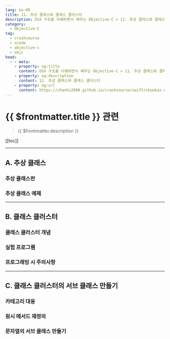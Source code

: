 ```yaml
---
lang: ko-KR
title: 11. 추상 클래스와 클래스 클러스터
description: OSX 구조를 이해하면서 배우는 Objective-C > 11. 추상 클래스와 클래스 클러스터
category:
  - Objective-C
tag: 
  - crashcourse
  - xcode
  - objective-c
  - objc
head:
  - - meta:
    - property: og:title
      content: OSX 구조를 이해하면서 배우는 Objective-C > 11. 추상 클래스와 클래스 클러스터
    - property: og:description
      content: 11. 추상 클래스와 클래스 클러스터
    - property: og:url
      content: https://chanhi2000.github.io/crashcourse/swift/shuokai-objc/11.html
---
```


# {{ $frontmatter.title }} 관련

> {{ $frontmatter.description }}

[[toc]]

---

## A. 추상 클래스

### 추상 클래스란

### 추상 클래스 예제


---

## B. 클래스 클러스터

### 클래스 클러스터 개념

### 실험 프로그램

### 프로그래밍 시 주의사항


---

## C. 클래스 클러스터의 서브 클래스 만들기

### 카테고리 대응

### 원시 메서드 재정의

### 문자열의 서브 클래스 만들기


<TagLinks />